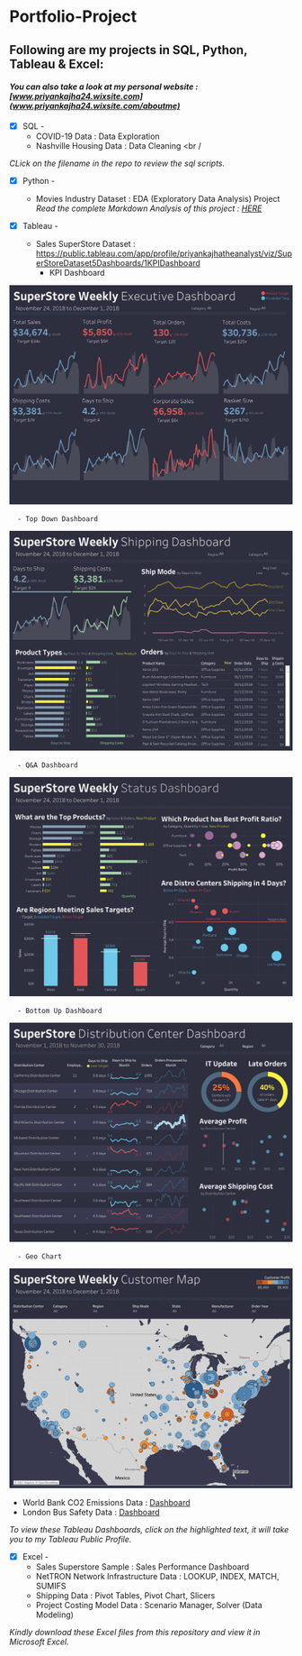 # Portfolio-Project
## Following are my projects in SQL, Python, Tableau & Excel: <br />
#### *You can also take a look at my personal website : [www.priyankajha24.wixsite.com](www.priyankajha24.wixsite.com/aboutme)* <br />
- [x] SQL - 
  - COVID-19 Data : Data Exploration <br />
  - Nashville Housing Data : Data Cleaning  <br /

*CLick on the filename in the repo to review the sql scripts.*

- [x] Python - 
  - Movies Industry Dataset : EDA (Exploratory Data Analysis) Project <br />
*Read the complete Markdown Analysis of this project : [HERE](https://github.com/PriyankaJhaTheAnalyst/Python_MoviesIndustry_EDA/blob/main/README.md)*<br />

- [x] Tableau - 
  - Sales SuperStore Dataset : https://public.tableau.com/app/profile/priyankajhatheanalyst/viz/SuperStoreDataset5Dashboards/1KPIDashboard <br />
      - KPI Dashboard

![KPI Dashboard](visuals/KPIDashboard.png)

      - Top Down Dashboard
      
![Top Down Dashboard](visuals/TopDownDashboard.png)

      - Q&A Dashboard
      
![Q&A Dashboard](visuals/Q&ADashboard.png)

      - Bottom Up Dashboard
      
![Bottom Up Dashboard](visuals/BottomUpDashboard.png)

      - Geo Chart
      
![Geo Chart](visuals/GeoChart.png)




  - World Bank CO2 Emissions Data : [Dashboard](https://public.tableau.com/views/WorldBankCo2Emissions_16149182681650/Dashboard1?:language=en-GB&:display_count=n&:origin=viz_share_link) <br />
  - London Bus Safety Data : [Dashboard](https://public.tableau.com/views/TableauCertificationCourse2/ChartsDashboard?:language=en-GB&:display_count=n&:origin=viz_share_link) <br /> 

*To view these Tableau Dashboards, click on the highlighted text, it will take you to my Tableau Public Profile.*

- [x] Excel - 
  - Sales Superstore Sample : Sales Performance Dashboard <br />
  - NetTRON Network Infrastructure Data : LOOKUP, INDEX, MATCH, SUMIFS <br />
  - Shipping Data : Pivot Tables, Pivot Chart, Slicers <br />
  - Project Costing Model Data : Scenario Manager, Solver (Data Modeling)

*Kindly download these Excel files from this repository and view it in Microsoft Excel.*
